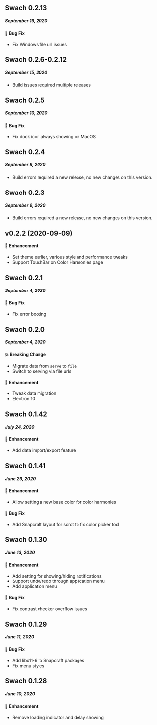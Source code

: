 ## Swach 0.2.13

##### September 16, 2020

#### 🐛 Bug Fix
* Fix Windows file url issues

## Swach 0.2.6-0.2.12

##### September 15, 2020

* Build issues required multiple releases

## Swach 0.2.5

##### September 10, 2020

#### 🐛 Bug Fix
* Fix dock icon always showing on MacOS

## Swach 0.2.4

##### September 9, 2020

* Build errors required a new release, no new changes on this version.

## Swach 0.2.3

##### September 9, 2020

* Build errors required a new release, no new changes on this version.

## v0.2.2 (2020-09-09)

#### 🚀 Enhancement
* Set theme earlier, various style and performance tweaks
* Support TouchBar on Color Harmonies page

## Swach 0.2.1

##### September 4, 2020

#### 🐛 Bug Fix
* Fix error booting

## Swach 0.2.0

##### September 4, 2020

#### 💥 Breaking Change
* Migrate data from `serve` to `file`
* Switch to serving via file urls

#### 🚀 Enhancement
* Tweak data migration
* Electron 10

## Swach 0.1.42

##### July 24, 2020

#### 🚀 Enhancement
* Add data import/export feature

## Swach 0.1.41

##### June 26, 2020

#### 🚀 Enhancement
* Allow setting a new base color for color harmonies

#### 🐛 Bug Fix
* Add Snapcraft layout for scrot to fix color picker tool

## Swach 0.1.30 

##### June 13, 2020

#### 🚀 Enhancement
* Add setting for showing/hiding notifications
* Support undo/redo through application menu
* Add application menu

#### 🐛 Bug Fix
* Fix contrast checker overflow issues

## Swach 0.1.29 

##### June 11, 2020

#### 🐛 Bug Fix
* Add libx11-6 to Snapcraft packages
* Fix menu styles

## Swach 0.1.28

##### June 10, 2020

#### 🚀 Enhancement
* Remove loading indicator and delay showing
